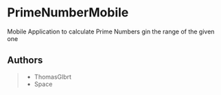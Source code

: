 # PrimeNumberMobile
Mobile Application to calculate Prime Numbers gin the range of the given one
 
## Authors

> - ThomasGlbrt 
> - Space
